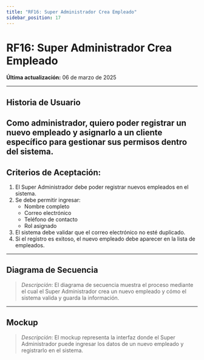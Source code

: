 ```yaml
---
title: "RF16: Super Administrador Crea Empleado"  
sidebar_position: 17
---
```


# RF16: Super Administrador Crea Empleado  

**Última actualización:** 06 de marzo de 2025  

---

## Historia de Usuario  
Como administrador, quiero poder registrar un nuevo empleado y asignarlo a un cliente específico para gestionar sus permisos dentro del sistema.
---

## **Criterios de Aceptación:**  

1. El Super Administrador debe poder registrar nuevos empleados en el sistema.  
2. Se debe permitir ingresar:  
   - Nombre completo  
   - Correo electrónico  
   - Teléfono de contacto  
   - Rol asignado  
3. El sistema debe validar que el correo electrónico no esté duplicado.  
4. Si el registro es exitoso, el nuevo empleado debe aparecer en la lista de empleados.  

---

## **Diagrama de Secuencia**  

> *Descripción*: El diagrama de secuencia muestra el proceso mediante el cual el Super Administrador crea un nuevo empleado y cómo el sistema valida y guarda la información.  

---

## **Mockup**  

> *Descripción*: El mockup representa la interfaz donde el Super Administrador puede ingresar los datos de un nuevo empleado y registrarlo en el sistema.  
